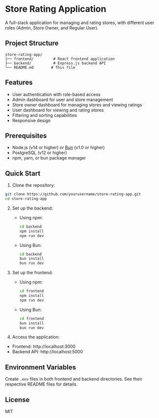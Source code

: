 # Store Rating Application

A full-stack application for managing and rating stores, with different user roles (Admin, Store Owner, and Regular User).

## Project Structure

```
store-rating-app/
├── frontend/         # React frontend application
├── backend/          # Express.js backend API
└── README.md        # This file
```

## Features

- User authentication with role-based access
- Admin dashboard for user and store management
- Store owner dashboard for managing stores and viewing ratings
- User dashboard for viewing and rating stores
- Filtering and sorting capabilities
- Responsive design

## Prerequisites

- Node.js (v14 or higher) or [Bun](https://bun.sh/) (v1.0 or higher)
- PostgreSQL (v12 or higher)
- npm, yarn, or bun package manager

## Quick Start

1. Clone the repository:
```bash
git clone https://github.com/yourusername/store-rating-app.git
cd store-rating-app
```

2. Set up the backend:
   - Using npm:
     ```bash
     cd backend
     npm install
     npm run dev
     ```
   - Using Bun:
     ```bash
     cd backend
     bun install
     bun run dev
     ```

3. Set up the frontend:
   - Using npm:
     ```bash
     cd frontend
     npm install
     npm run dev
     ```
   - Using Bun:
     ```bash
     cd frontend
     bun install
     bun run dev
     ```

4. Access the application:
- Frontend: http://localhost:3000
- Backend API: http://localhost:5000

## Environment Variables

Create `.env` files in both frontend and backend directories. See their respective README files for details.

## License

MIT